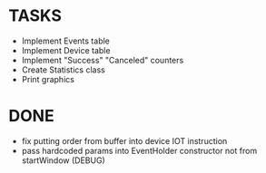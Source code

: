 # TASKS
- Implement Events table
- Implement Device table
- Implement "Success" "Canceled" counters
- Create Statistics class
- Print graphics

# DONE
- fix putting order from buffer into device IOT instruction
- pass hardcoded params into EventHolder constructor not from startWindow (DEBUG)
